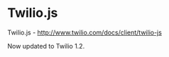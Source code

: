 Twilio.js
=========

Twilio.js - http://www.twilio.com/docs/client/twilio-js

Now updated to Twilio 1.2.
